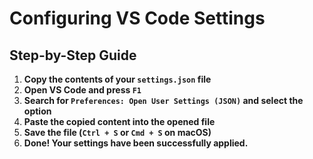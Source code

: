 # Configuring VS Code Settings

## Step-by-Step Guide

1. **Copy the contents of your `settings.json` file**
2. **Open VS Code and press `F1`**
3. **Search for `Preferences: Open User Settings (JSON)` and select the option**
4. **Paste the copied content into the opened file**
5. **Save the file (`Ctrl + S` or `Cmd + S` on macOS)**
6. **Done! Your settings have been successfully applied.**

